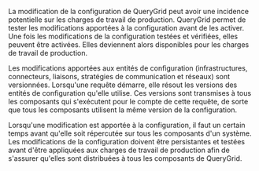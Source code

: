 La modification de la configuration de QueryGrid peut avoir une incidence potentielle sur les charges de travail de production. QueryGrid permet de tester les modifications apportées à la configuration avant de les activer. Une fois les modifications de la configuration testées et vérifiées, elles peuvent être activées. Elles deviennent alors disponibles pour les charges de travail de production.

Les modifications apportées aux entités de configuration (infrastructures, connecteurs, liaisons, stratégies de communication et réseaux) sont versionnées. Lorsqu'une requête démarre, elle résout les versions des entités de configuration qu'elle utilise. Ces versions sont transmises à tous les composants qui s'exécutent pour le compte de cette requête, de sorte que tous les composants utilisent la même version de la configuration.

Lorsqu'une modification est apportée à la configuration, il faut un certain temps avant qu'elle soit répercutée sur tous les composants d'un système. Les modifications de la configuration doivent être persistantes et testées avant d'être appliquées aux charges de travail de production afin de s'assurer qu'elles sont distribuées à tous les composants de QueryGrid.
